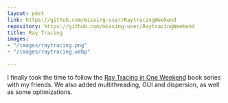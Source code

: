 ```yaml
---
layout: post
link: https://github.com/missing-user/RaytracingWeekend
repository: https://github.com/missing-user/RaytracingWeekend
title: Ray Tracing
images:
- "/images/raytracing.png"
- "/images/raytracing.webp"

---
```

I finally took the time to follow the [Ray Tracing in One Weekend](https://raytracing.github.io/books/RayTracingInOneWeekend.html) book series with my friends. We also added multithreading, GUI and dispersion, as well as some optimizations.
